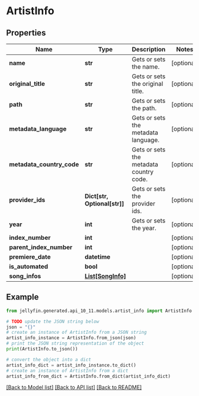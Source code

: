 # ArtistInfo


## Properties

Name | Type | Description | Notes
------------ | ------------- | ------------- | -------------
**name** | **str** | Gets or sets the name. | [optional] 
**original_title** | **str** | Gets or sets the original title. | [optional] 
**path** | **str** | Gets or sets the path. | [optional] 
**metadata_language** | **str** | Gets or sets the metadata language. | [optional] 
**metadata_country_code** | **str** | Gets or sets the metadata country code. | [optional] 
**provider_ids** | **Dict[str, Optional[str]]** | Gets or sets the provider ids. | [optional] 
**year** | **int** | Gets or sets the year. | [optional] 
**index_number** | **int** |  | [optional] 
**parent_index_number** | **int** |  | [optional] 
**premiere_date** | **datetime** |  | [optional] 
**is_automated** | **bool** |  | [optional] 
**song_infos** | [**List[SongInfo]**](SongInfo.md) |  | [optional] 

## Example

```python
from jellyfin.generated.api_10_11.models.artist_info import ArtistInfo

# TODO update the JSON string below
json = "{}"
# create an instance of ArtistInfo from a JSON string
artist_info_instance = ArtistInfo.from_json(json)
# print the JSON string representation of the object
print(ArtistInfo.to_json())

# convert the object into a dict
artist_info_dict = artist_info_instance.to_dict()
# create an instance of ArtistInfo from a dict
artist_info_from_dict = ArtistInfo.from_dict(artist_info_dict)
```
[[Back to Model list]](../README.md#documentation-for-models) [[Back to API list]](../README.md#documentation-for-api-endpoints) [[Back to README]](../README.md)



